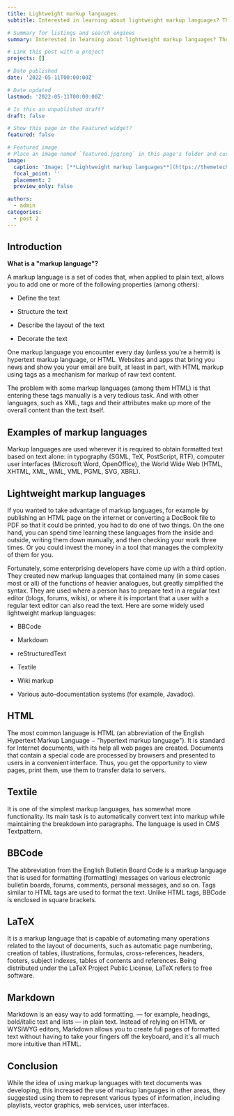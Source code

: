 ```yaml
---
title: Lightweight markup languages.
subtitle: Interested in learning about lightweight markup languages? Then here you are!

# Summary for listings and search engines
summary: Interested in learning about lightweight markup languages? Then here you are!

# Link this post with a project
projects: []

# Date published
date: '2022-05-11T00:00:00Z'

# Date updated
lastmod: '2022-05-11T00:00:00Z'

# Is this an unpublished draft?
draft: false

# Show this page in the Featured widget?
featured: false

# Featured image
# Place an image named `featured.jpg/png` in this page's folder and customize its options here.
image:
  caption: 'Image: [**Lightweight markup languages**](https://themetechmount.com/wp-content/uploads/2019/07/post-img-two.jpg)'
  focal_point: ''
  placement: 2
  preview_only: false

authors:
  - admin
categories:
  - post 2
---
```


## Introduction

**What is a "markup language"?**

A markup language is a set of codes that, when applied to plain text, allows you to add one or more of the following properties (among others):

- Define the text

- Structure the text

- Describe the layout of the text

- Decorate the text

One markup language you encounter every day (unless you're a hermit) is hypertext markup language, or HTML. Websites and apps that bring you news and show you your email are built, at least in part, with HTML markup using tags as a mechanism for markup of raw text content.

The problem with some markup languages (among them HTML) is that entering these tags manually is a very tedious task. And with other languages, such as XML, tags and their attributes make up more of the overall content than the text itself.

## Examples of markup languages

Markup languages are used wherever it is required to obtain formatted text based on text alone: in typography (SGML, TeX, PostScript, RTF), computer user interfaces (Microsoft Word, OpenOffice), the World Wide Web (HTML, XHTML, XML, WML, VML, PGML, SVG, XBRL).

## Lightweight markup languages

If you wanted to take advantage of markup languages, for example by publishing an HTML page on the internet or converting a DocBook file to PDF so that it could be printed, you had to do one of two things. On the one hand, you can spend time learning these languages from the inside and outside, writing them down manually, and then checking your work three times. Or you could invest the money in a tool that manages the complexity of them for you.

Fortunately, some enterprising developers have come up with a third option. They created new markup languages that contained many (in some cases most or all) of the functions of heavier analogues, but greatly simplified the syntax.
They are used where a person has to prepare text in a regular text editor (blogs, forums, wikis), or where it is important that a user with a regular text editor can also read the text. Here are some widely used lightweight markup languages:

- BBCode

- Markdown

- reStructuredText

- Textile

- Wiki markup

- Various auto-documentation systems (for example, Javadoc).

## HTML

The most common language is HTML (an abbreviation of the English Hypertext Markup Language − "hypertext markup language"). It is standard for Internet documents, with its help all web pages are created. Documents that contain a special code are processed by browsers and presented to users in a convenient interface. Thus, you get the opportunity to view pages, print them, use them to transfer data to servers.

## Textile

It is one of the simplest markup languages, has somewhat more functionality. Its main task is to automatically convert text into markup while maintaining the breakdown into paragraphs. The language is used in CMS Textpattern.

## BBCode

The abbreviation from the English Bulletin Board Code is a markup language that is used for formatting (formatting) messages on various electronic bulletin boards, forums, comments, personal messages, and so on. Tags similar to HTML tags are used to format the text. Unlike HTML tags, BBCode is enclosed in square brackets.

## LaTeX

It is a markup language that is capable of automating many operations related to the layout of documents, such as automatic page numbering, creation of tables, illustrations, formulas, cross-references, headers, footers, subject indexes, tables of contents and references. Being distributed under the LaTeX Project Public License, LaTeX refers to free software.

## Markdown

Markdown is an easy way to add formatting. — for example, headings, bold/italic text and lists — in plain text. Instead of relying on HTML or WYSIWYG editors, Markdown allows you to create full pages of formatted text without having to take your fingers off the keyboard, and it's all much more intuitive than HTML.

## Conclusion

While the idea of using markup languages with text documents was developing, this increased the use of markup languages in other areas, they suggested using them to represent various types of information, including playlists, vector graphics, web services, user interfaces.
